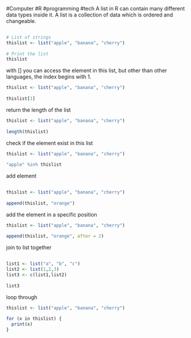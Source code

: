 #Computer #R #programming #tech 
A list in R can contain many different data types inside it. A list is a collection of data which is ordered and changeable.
```R
  
# List of strings  
thislist <- list("apple", "banana", "cherry")  
  
# Print the list  
thislist
```
with [] you can access the element in this list, but other than other languages, the index begins with 1.
```R
thislist <- list("apple", "banana", "cherry")  
  
thislist[1]
```
return the length of the list
```R
thislist <- list("apple", "banana", "cherry")  
  
length(thislist)
```
check if the element exist in this list
```R
thislist <- list("apple", "banana", "cherry")  
  
"apple" %in% thislist
```
add element
```R
  
thislist <- list("apple", "banana", "cherry")  
  
append(thislist, "orange")
```
add the element in a specific position
```R
thislist <- list("apple", "banana", "cherry")  
  
append(thislist, "orange", after = 2)
```
join to list together
```R
  
list1 <- list("a", "b", "c")  
list2 <- list(1,2,3)  
list3 <- c(list1,list2)  
  
list3
```
loop through
```R
thislist <- list("apple", "banana", "cherry")  
  
for (x in thislist) {  
  print(x)  
}
```